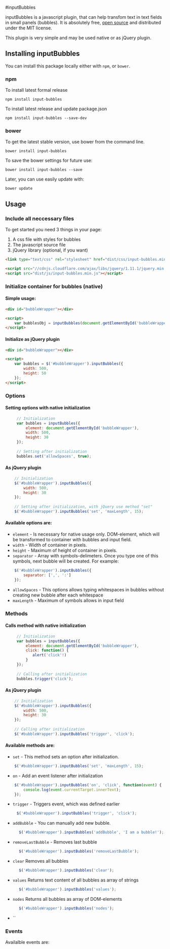 #inputBubbles

inputBubbles is a javascript plugin, that can help transfom text in text fields in small panels (bubbles). It is absolutely free, [open source](https://github.com/lutaev/inputBubbles) and distributed under the MIT license.

 This plugin is very simple and may be used native or as jQuery plugin. 
 
 
## Installing inputBubbles 

You can install this package locally either with `npm`, or `bower`. 

### npm

To install latest formal release 
```shell
npm install input-bubbles
```

To install latest release and update package.json
```shell
npm install input-bubbles --save-dev
```

### bower

To get the latest stable version, use bower from the command line.
```shell
bower install input-bubbles
```

To save the bower settings for future use:
```shell
bower install input-bubbles --save
```

Later, you can use easily update with:
```shell
bower update
```

## Usage

### Include all neccessary files
To get started you need 3 things in your page:
 1. A css file with styles for bubbles
 2. The javascript source file
 3. jQuery library (optional, if you want)
 
```html
<link type="text/css" rel="stylesheet" href="dist/css/input-bubbles.min.css">

<script src="//cdnjs.cloudflare.com/ajax/libs/jquery/1.11.1/jquery.min.js"></script>
<script src="dist/js/input-bubbles.min.js"></script>
```

### Initialize container for bubbles (native)

#### Simple usage:

```html
<div id="bubbleWrapper"></div>

<script>
    var bubblesObj = inputBubbles(document.getElementById('bubbleWrapper'));
</script>
```

#### Initialize as jQuery plugin

```html
<div id="bubbleWrapper"></div>

<script>
    var bubbles = $('#bubbleWrapper').inputBubbles({
        width: 500,
        height: 50
    });
</script>
```

### Options

#### Setting options with native initialization
```javascript
     // Initialization
     var bubbles = inputBubbles({
         element: document.getElementById('bubbleWrapper'),   
         width: 500,
         height: 30
     });
     
     // Setting after initialization
     bubbles.set('allowSpaces', true);
 ```
 
#### As jQuery plugin
```javascript
    // Initialization
    $('#bubbleWrapper').inputBubbles({ 
        width: 500,
        height: 30
    });
      
    // Setting after initialization, with jQuery use method "set"
    $('#bubbleWrapper').inputBubbles('set', 'maxLength', 15);
```

#### Available options are:

 * `element` - Is necessary for native usage only. DOM-element, which will be transformed to container with bubbles and input field.
 * `width` - Width of container in pixels.
 * `height` - Maximum of height of container in pixels.
 * `separator` - Array with symbols-delimeters. Once you type one of this symbols, next bubble will be created. For example: 
 ```javascript
     $('#bubbleWrapper').inputBubbles({
         separator: [',', ':']
     });
 ```
 * `allowSpaces` - This options allows typing whitespaces in bubbles without creating new bubble after each whitespace
 * `maxLength` - Maximum of symbols allows in input field

 
### Methods

#### Calls method with native initialization
```javascript
     // Initialization
     var bubbles = inputBubbles({
         element: document.getElementById('bubbleWrapper'),
         click: function() {
            alert('click'!)
         }
     });
     
     // Calling after initialization
     bubbles.trigger('click');
 ```
 
#### As jQuery plugin
```javascript
    // Initialization
    $('#bubbleWrapper').inputBubbles({ 
        width: 500,
        height: 30
    });
      
    // Calling after initialization
    $('#bubbleWrapper').inputBubbles('trigger', 'click');
``` 
 
#### Available methods are:

* `set` - This method sets an option after initialization. 
 ```javascript
     $('#bubbleWrapper').inputBubbles('set', 'maxLength', 15);
 ```
 * `on` - Add an event listener after initialization
 ```javascript
     $('#bubbleWrapper').inputBubbles('on', 'click', function(event) {
         console.log(event.currentTarget.innerText);   
     });
 ```
 * `trigger` - Triggers event, which was defined earlier
 ```javascript
      $('#bubbleWrapper').inputBubbles('trigger', 'click');
 ```
 * `addBubble` - You can manually add new bubble. 
 ```javascript
       $('#bubbleWrapper').inputBubbles('addBubble', 'I am a bubble!');
 ```
 * `removeLastBubble` - Removes last bubble
 ```javascript
       $('#bubbleWrapper').inputBubbles('removeLastBubble');
 ```
 * `clear` Removes all bubbles
 ```javascript
       $('#bubbleWrapper').inputBubbles('clear');
 ```
 * `values` Returns text content of all bubbles as array of strings
 ```javascript
       $('#bubbleWrapper').inputBubbles('values');
 ```
 * `nodes` Returns all bubbles as array of DOM-elements
 ```javascript
       $('#bubbleWrapper').inputBubbles('nodes');
 ```
 * ``

### Events

Availalble events are:





